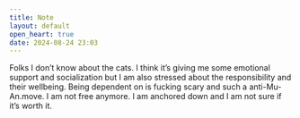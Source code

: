 ```yaml
---
title: Note
layout: default
open_heart: true
date: 2024-08-24 23:03
---
```


Folks I don’t know about the cats. I think it’s giving me some emotional support and socialization but I am also stressed about the responsibility and their wellbeing. Being dependent on is fucking scary and such a anti-Mu-An.move. I am not free anymore. I am anchored down and I am not sure if it’s worth it.
